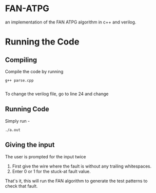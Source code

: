 # FAN-ATPG
an implementation of the FAN ATPG algorithm in c++ and verilog.

# Running the Code

## Compiling
Compile the code by running 
```
g++ parse.cpp


```

To change the verilog file, go to line 24 and change

## Running Code
Simply run -
```
./a.out
```

## Giving the input
The user is prompted for the input twice
1. First give the wire where the fault is without any trailing whitespaces. 
2. Enter 0 or 1 for the stuck-at fault value.

That's it, this will run the FAN algorithm to generate the test patterns to check that fault.
